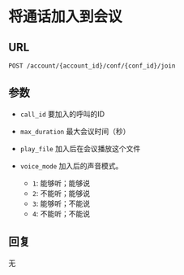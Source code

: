 # 将通话加入到会议

## URL

```
POST /account/{account_id}/conf/{conf_id}/join
```

## 参数

- `call_id` 要加入的呼叫的ID
- `max_duration` 最大会议时间（秒）
- `play_file` 加入后在会议播放这个文件
- `voice_mode` 加入后的声音模式。

  - `1`: 能够听；能够说
  - `2`: 不能听；能够说
  - `3`: 能够听；不能说
  - `4`: 不能听；不能说

## 回复

无
